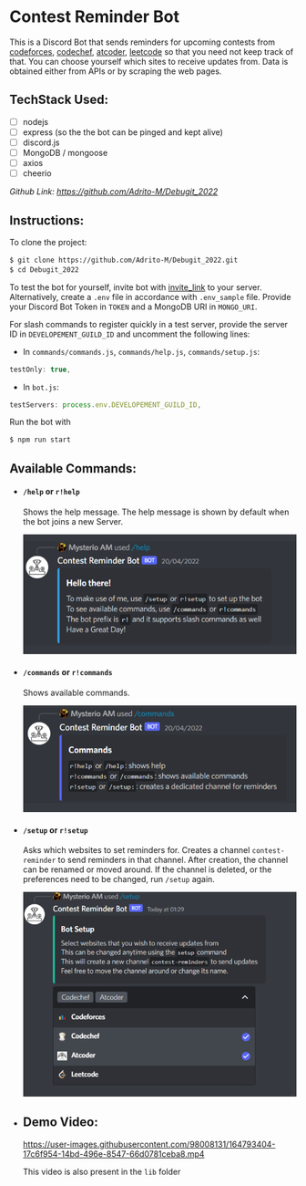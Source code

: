 # Contest Reminder Bot

This is a Discord Bot that sends reminders for upcoming contests from [codeforces](codeforces.com), [codechef](codechef.com), [atcoder](atcoder.jp), [leetcode](leetcode.com) so that you need not keep track of that. You can choose yourself which sites to receive updates from. Data is obtained either from APIs or by scraping the web pages.

## TechStack Used:
- [ ] nodejs
- [ ] express (so the the bot can be pinged and kept alive)
- [ ] discord.js
- [ ] MongoDB / mongoose
- [ ] axios
- [ ] cheerio

*Github Link: https://github.com/Adrito-M/Debugit_2022*

## Instructions:

To clone the project:
```bash
$ git clone https://github.com/Adrito-M/Debugit_2022.git
$ cd Debugit_2022
```
To test the bot for yourself, invite bot with [invite_link](https://discord.com/api/oauth2/authorize?client_id=965978317209620510&permissions=8&scope=bot%20applications.commands) to your server. Alternatively, create a `.env` file in accordance with `.env_sample` file. Provide your Discord Bot Token in `TOKEN` and a MongoDB URI in `MONGO_URI`.

For slash commands to register quickly in a test server, provide the server ID in `DEVELOPEMENT_GUILD_ID` and uncomment the following lines:

- In `commands/commands.js`, `commands/help.js`, `commands/setup.js`:

```javascript
testOnly: true,
```

- In `bot.js`:

```javascript
testServers: process.env.DEVELOPEMENT_GUILD_ID,
```

Run the bot with 
```bash
$ npm run start
```

## Available Commands:

- #### `/help` or `r!help`

    Shows the help message. The help message is shown by default when the bot joins a new Server.

    ![Debugit](./lib/help.png)

- #### `/commands` or `r!commands`

    Shows available commands.

    ![Screenshot of /commands](./lib/commands.png)

- #### `/setup` or `r!setup`
    Asks which websites to set reminders for. Creates a channel `contest-reminder` to send reminders in that channel. After creation, the channel can be renamed or moved around. If the channel is deleted, or the preferences need to be changed, run `/setup` again.

    ![Screenshot of /setup](./lib/setup.png)

- ## Demo Video:
    

    https://user-images.githubusercontent.com/98008131/164793404-17c6f954-14bd-496e-8547-66d0781ceba8.mp4
    
    This video is also present in the `lib` folder
    
